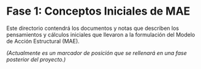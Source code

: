 # Fase 1: Conceptos Iniciales de MAE

Este directorio contendrá los documentos y notas que describen los pensamientos y cálculos iniciales que llevaron a la formulación del Modelo de Acción Estructural (MAE).

*(Actualmente es un marcador de posición que se rellenará en una fase posterior del proyecto.)*
